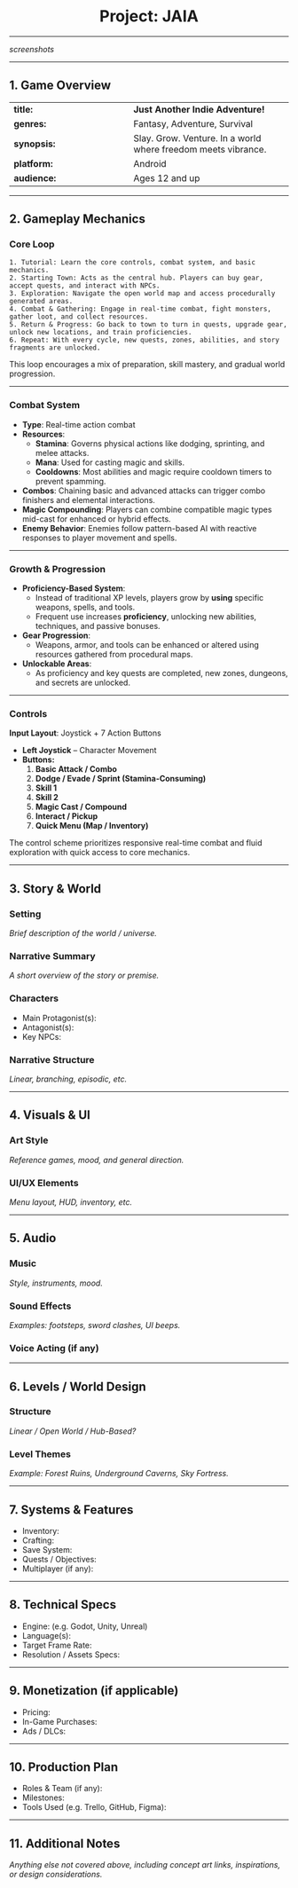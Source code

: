 <h1 align="center"> Project: JAIA </h1>

---

*screenshots*

---

## 1. Game Overview

<table align="center">
	<tr>
		<td width="200"><strong> title: </strong></td>
		<td> <strong> Just Another Indie Adventure! </strong> </td>
	</tr>
	<tr>
 		<td width="200"><strong> genres: </strong></td>
		<td > Fantasy, Adventure, Survival </td>
	</tr>
	<tr>
		<td width="200"><strong> synopsis: </strong></td>
		<td > Slay. Grow. Venture. In a world where freedom meets vibrance. </td>
	</tr>
	<tr>
		<td width="200"><strong> platform: </strong></td>
		<td > Android </td>
	</tr>
	<tr>
		<td width="200"><strong> audience: </strong></td>
		<td > Ages 12 and up </td>
	</tr>
</table>

---

## 2. Gameplay Mechanics

### Core Loop
    1. Tutorial: Learn the core controls, combat system, and basic mechanics.
    2. Starting Town: Acts as the central hub. Players can buy gear, accept quests, and interact with NPCs.
    3. Exploration: Navigate the open world map and access procedurally generated areas.
    4. Combat & Gathering: Engage in real-time combat, fight monsters, gather loot, and collect resources.
    5. Return & Progress: Go back to town to turn in quests, upgrade gear, unlock new locations, and train proficiencies.
    6. Repeat: With every cycle, new quests, zones, abilities, and story fragments are unlocked.

This loop encourages a mix of preparation, skill mastery, and gradual world progression.

---

### Combat System
- **Type**: Real-time action combat
- **Resources**:
	- **Stamina**: Governs physical actions like dodging, sprinting, and melee attacks.
	- **Mana**: Used for casting magic and skills.
	- **Cooldowns**: Most abilities and magic require cooldown timers to prevent spamming.
- **Combos**: Chaining basic and advanced attacks can trigger combo finishers and elemental interactions.
- **Magic Compounding**: Players can combine compatible magic types mid-cast for enhanced or hybrid effects.
- **Enemy Behavior**: Enemies follow pattern-based AI with reactive responses to player movement and spells.

---

### Growth & Progression
- **Proficiency-Based System**:
	- Instead of traditional XP levels, players grow by **using** specific weapons, spells, and tools.
	- Frequent use increases **proficiency**, unlocking new abilities, techniques, and passive bonuses.
- **Gear Progression**:
	- Weapons, armor, and tools can be enhanced or altered using resources gathered from procedural maps.
- **Unlockable Areas**:
	- As proficiency and key quests are completed, new zones, dungeons, and secrets are unlocked.

---

### Controls
**Input Layout**: Joystick + 7 Action Buttons  
- **Left Joystick** – Character Movement  
- **Buttons:**
	1. **Basic Attack / Combo**
	2. **Dodge / Evade / Sprint (Stamina-Consuming)**
	3. **Skill 1**
	4. **Skill 2**
	5. **Magic Cast / Compound**
	6. **Interact / Pickup**
	7. **Quick Menu (Map / Inventory)**

The control scheme prioritizes responsive real-time combat and fluid exploration with quick access to core mechanics.

---

## 3. Story & World
### Setting
*Brief description of the world / universe.*

### Narrative Summary
*A short overview of the story or premise.*

### Characters
- Main Protagonist(s):  
- Antagonist(s):  
- Key NPCs:  

### Narrative Structure
*Linear, branching, episodic, etc.*

---

## 4. Visuals & UI
### Art Style
*Reference games, mood, and general direction.*

### UI/UX Elements
*Menu layout, HUD, inventory, etc.*

---

## 5. Audio
### Music
*Style, instruments, mood.*

### Sound Effects
*Examples: footsteps, sword clashes, UI beeps.*

### Voice Acting (if any)

---

## 6. Levels / World Design
### Structure
*Linear / Open World / Hub-Based?*

### Level Themes
*Example: Forest Ruins, Underground Caverns, Sky Fortress.*

---

## 7. Systems & Features
- Inventory:  
- Crafting:  
- Save System:  
- Quests / Objectives:  
- Multiplayer (if any):  

---

## 8. Technical Specs
- Engine: (e.g. Godot, Unity, Unreal)  
- Language(s):  
- Target Frame Rate:  
- Resolution / Assets Specs:  

---

## 9. Monetization (if applicable)
- Pricing:  
- In-Game Purchases:  
- Ads / DLCs:  

---

## 10. Production Plan
- Roles & Team (if any):  
- Milestones:  
- Tools Used (e.g. Trello, GitHub, Figma):  

---

## 11. Additional Notes
*Anything else not covered above, including concept art links, inspirations, or design considerations.*
